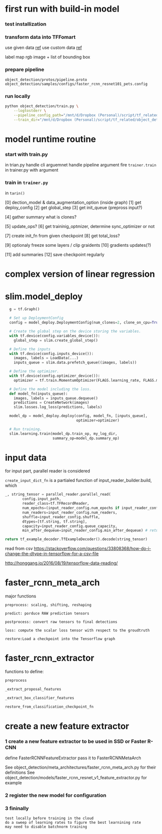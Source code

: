 # first run with build-in model
### test installization

### transform data into TFFomart
use given data 
[ref](https://github.com/tensorflow/models/blob/master/object_detection/g3doc/preparing_inputs.md)
use custom data 
[ref](https://github.com/tensorflow/models/blob/master/object_detection/g3doc/using_your_own_dataset.md)

label map
rgb image + list of bounding box 


### prepare pipeline 
```object_detection/protos/pipeline.proto```
```object_detection/samples/configs/faster_rcnn_resnet101_pets.config```

### run locally 
```sh
python object_detection/train.py \
    --logtostderr \
    --pipeline_config_path="/mnt/d/Dropbox (Personal)/script/tf_related/object_detect_data/fi.configure"  \
    --train_dir="/mnt/d/Dropbox (Personal)/script/tf_related/object_detect_data/"
```

# model runtime routine 


### start with train.py
in trian.py 
handle cli arguemnet
handle pipeline argument 
fire ```trainer.train``` in trainer.py with argument 

### train in ```trainer.py```
in ```tarin()```

[0] dection_model & data_augmentation_option
(inside graph)
[1] get deploy_config
[2] get global_step
[3] get init_queue (prepross input?)

[4] gather summary 
what is clones?

[5] update_ops? 
[6] get traininig_optmizer, determine sync_optimizer or not

[7] create init_fn from given checkpoint
[8] get total_loss?

[9] optionaly freeze some layers / clip graidents
[10] gradients updates(?)

[11] add summaries
[12] save checkpoint regularly 




# complex version of linear regression 


# slim.model_deploy
```python
  g = tf.Graph()

  # Set up DeploymentConfig
  config = model_deploy.DeploymentConfig(num_clones=2, clone_on_cpu=True)

  # Create the global step on the device storing the variables.
  with tf.device(config.variables_device()):
    global_step = slim.create_global_step()

  # Define the inputs
  with tf.device(config.inputs_device()):
    images, labels = LoadData(...)
    inputs_queue = slim.data.prefetch_queue((images, labels))

  # Define the optimizer.
  with tf.device(config.optimizer_device()):
    optimizer = tf.train.MomentumOptimizer(FLAGS.learning_rate, FLAGS.momentum)

  # Define the model including the loss.
  def model_fn(inputs_queue):
    images, labels = inputs_queue.dequeue()
    predictions = CreateNetwork(images)
    slim.losses.log_loss(predictions, labels)

  model_dp = model_deploy.deploy(config, model_fn, [inputs_queue],
                                 optimizer=optimizer)

  # Run training.
  slim.learning.train(model_dp.train_op, my_log_dir,
                      summary_op=model_dp.summary_op)
```

# input data 

for input part, parallel reader is considered

```create_input_dict_fn``` is a partialed function of input_reader_builder.build, which 

```python
_, string_tensor = parallel_reader.parallel_read(
        config.input_path,
        reader_class=tf.TFRecordReader,
        num_epochs=(input_reader_config.num_epochs if input_reader_config.num_epochs else None),
        num_readers=input_reader_config.num_readers,
        shuffle=input_reader_config.shuffle,
        dtypes=[tf.string, tf.string],
        capacity=input_reader_config.queue_capacity,
        min_after_dequeue=input_reader_config.min_after_dequeue) # return a ParallelReader??

return tf_example_decoder.TfExampleDecoder().decode(string_tensor)
```

read from csv 
https://stackoverflow.com/questions/33808368/how-do-i-change-the-dtype-in-tensorflow-for-a-csv-file

http://honggang.io/2016/08/19/tensorflow-data-reading/


# faster_rcnn_meta_arch
major functions
```
preprocess: scaling, shifting, reshaping

predict: porduce RAW prediction tensors

postprocess: convert raw tensors to final detections

loss: compute the scalar loss tensor with respect to the groudtruth

restore:Load a checkpoint into the Tensorflow graph
```

# faster_rcnn_extractor
functions to define:
 ```python
preprocess

_extract_proposal_features

_extract_box_classifier_features

restore_from_classification_checkpoint_fn
 ```



# create a new feature extractor 
### 1 create a new feature extractor to be used in SSD or Faster R-CNN

define FasterRCNNFeatureExtractor 
pass it to FasterRCNNMetaArch

See object_detection/meta_architectures/faster_rcnn_meta_arch.py for their definitions 
See object_detection/models/faster_rcnn_resnet_v1_feature_extractor.py for example 

### 2 register the new model for configuration

### 3 fininally 
	test locally before training in the cloud 
	do a sweep of learning rates to figure the best learnining rate
	may need to disable batchnorm training 








